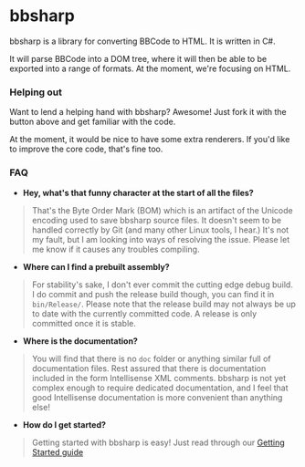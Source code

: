 bbsharp
=======

bbsharp is a library for converting BBCode to HTML. It is written in C#.

It will parse BBCode into a DOM tree, where it will then be able to be exported into a range of formats. At the moment, we're focusing on HTML.

### Helping out

Want to lend a helping hand with bbsharp? Awesome! Just fork it with the button above and get familiar with the code.

At the moment, it would be nice to have some extra renderers. If you'd like to improve the core code, that's fine too.

### FAQ
* **Hey, what's that funny character at the start of all the files?**
> That's the Byte Order Mark (BOM) which is an artifact of the Unicode encoding used to save bbsharp source files. It doesn't seem to be handled correctly by Git (and many other Linux tools, I hear.) It's not my fault, but I am looking into ways of resolving the issue. Please let me know if it causes any troubles compiling.

* **Where can I find a prebuilt assembly?**
> For stability's sake, I don't ever commit the cutting edge debug build. I do commit and push the release build though, you can find it in `bin/Release/`. Please note that the release build may not always be up to date with the currently committed code. A release is only committed once it is stable.

* **Where is the documentation?**
> You will find that there is no `doc` folder or anything similar full of documentation files. Rest assured that there is documentation included in the form Intellisense XML comments. bbsharp is not yet complex enough to require dedicated documentation, and I feel that good Intellisense documentation is more convenient than anything else!

* **How do I get started?**
> Getting started with bbsharp is easy! Just read through our [Getting Started guide](http://github.com/charliesome/BBsharp/blob/master/Getting%20Started.md)
